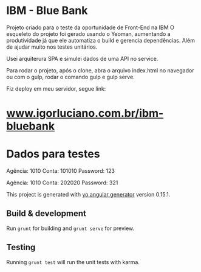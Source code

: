 # IBM - Blue Bank

Projeto criado para o teste da oportunidade de Front-End na IBM
O esqueleto do projeto foi gerado usando o Yeoman, aumentando a produtividade já que ele automatiza o build e gerencia dependências. Além de ajudar muito nos testes unitários.

Usei arquiterura SPA e simulei dados de uma API no service.

Para rodar o projeto, após o clone, abra o arquivo index.html no navegador ou com o gulp, rodar o comando gulp e gulp serve.

Fiz deploy em meu servidor, segue link:
# www.igorluciano.com.br/ibm-bluebank

# Dados para testes
Agência: 1010
Conta: 101010
Password: 123

Agência: 1010
Conta: 202020
Password: 321

This project is generated with [yo angular generator](https://github.com/yeoman/generator-angular)
version 0.15.1.

## Build & development

Run `grunt` for building and `grunt serve` for preview.

## Testing

Running `grunt test` will run the unit tests with karma.

